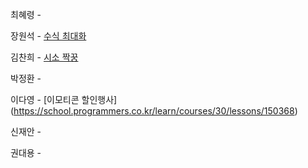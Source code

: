 최혜령 - 

장원석 - [수식 최대화](https://school.programmers.co.kr/learn/courses/30/lessons/67257?language=java)

김찬희 - [시소 짝꿍](https://school.programmers.co.kr/learn/courses/30/lessons/152996)

박정환 - 

이다영 - [이모티콘 할인행사] (https://school.programmers.co.kr/learn/courses/30/lessons/150368)

신재안 - 

권대용 - 
